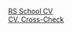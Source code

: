 [RS School CV](https://lustojc.github.io/rsschool-cv/)
<br>
[CV. Cross-Check](https://confident-cray-bef174.netlify.app/)
